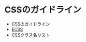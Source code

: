 # CSSのガイドライン

- [CSSのガイドライン](css-guideline.md)
- [ECSS](how-to-ecss.md)
- [CSSクラス名リスト](css-naming-list.md)

